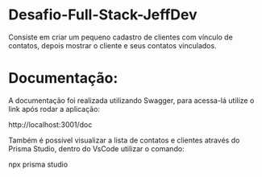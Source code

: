 # Desafio-Full-Stack-JeffDev

Consiste em criar um pequeno cadastro de clientes com vínculo de contatos, depois mostrar o cliente e seus contatos vinculados.

# Documentação:

A documentação foi realizada utilizando Swagger, para acessa-lá utilize o link após rodar a aplicação:

http://localhost:3001/doc

Também é possível visualizar a lista de contatos e clientes através do Prisma Studio, dentro do VsCode utilizar o comando:

npx prisma studio
